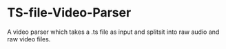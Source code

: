 # TS-file-Video-Parser
A video parser which takes a .ts file as input and splitsit into raw audio and raw video files.
